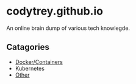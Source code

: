 # codytrey.github.io

An online brain dump of various tech knowlegde.

## Catagories

* [Docker/Containers](./docker)
* Kubernetes
* [Other](./other)
